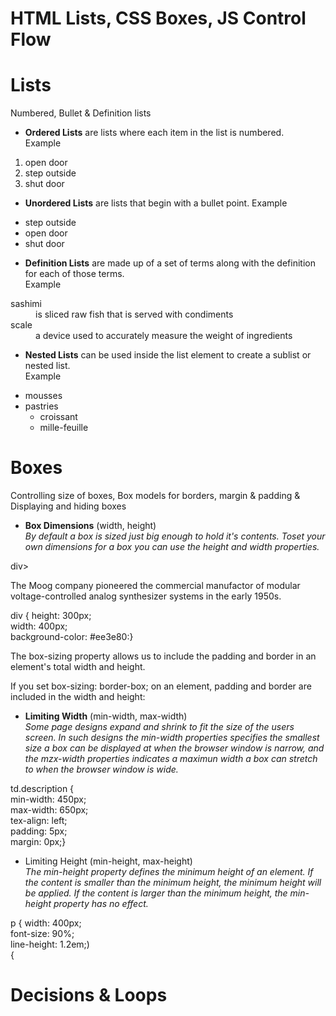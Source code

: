 # HTML Lists, CSS Boxes, JS Control Flow  

# Lists  
  Numbered, Bullet & Definition lists  
  
  - <b>Ordered Lists</b> are lists where each item in the list is numbered.  
  Example 
  <ol>  
    <li>open door</li>  
    <li>step outside</li>  
    <li>shut door</li>  
  </ol>  
  
  - <b>Unordered Lists</b> are lists that begin with a bullet point.
  Example  
  <ul>
    <li>step outside</li>
    <li>open door</li>
    <li>shut door</li>
  </ul>
  
  - <b>Definition Lists</b> are made up of a set of terms along with the definition
  for each of those terms.      
  Example  
  <dl>
    <dt>sashimi</dt>
    <dd>is sliced raw fish that is served with condiments</dd>  
    <dt>scale</dt>  
    <dd>a device used to accurately measure the weight of ingredients</dd>  
  </dl>  
  
  - <b>Nested Lists</b> can be used inside the list element to create a sublist
  or nested list.    
   Example    
  <ul>
    <li>mousses</li>
    <li>pastries  
      <ul>  
        <li>croissant</li>  
        <li>mille-feuille</li>  
      </ul>  
    </li>  
  </ul>  
  
# Boxes  
Controlling size of boxes, Box models for borders, margin & padding & 
Displaying and hiding boxes  

- <b>Box Dimensions</b> (width, height)  
_By default a box is sized just big enough to hold it's contents. Toset your own dimensions 
for a box you can use the height and width properties._

div>    
  <p>The Moog company pioneered the commercial manufactor of modular voltage-controlled analog
    synthesizer systems in the early 1950s.</p>
</div>  

div {
    height: 300px;  
    width: 400px;  
    background-color: #ee3e80:}

The box-sizing property allows us to include the padding and border in an element's total width and height.

If you set box-sizing: border-box; on an element, padding and border are included in the width and height:

- <b>Limiting Width</b> (min-width, max-width)  
*Some page designs expand and shrink to fit the size of the users screen. In such designs the min-width
properties specifies the smallest size a box can be displayed at when the browser window is narrow, and 
the mzx-width properties indicates a maximun width a box can stretch to when the browser window is wide.*  

td.description {  
    min-width: 450px;  
    max-width: 650px;  
    tex-align: left;  
    padding: 5px;  
    margin: 0px;}    
   
 - Limiting Height (min-height, max-height)  
 *The min-height property defines the minimum height of an element.
If the content is smaller than the minimum height, the minimum height will be applied.
If the content is larger than the minimum height, the min-height property has no effect.*  

p {
  width: 400px;  
  font-size: 90%;  
  line-height: 1.2em;)  
  {

# Decisions & Loops  




